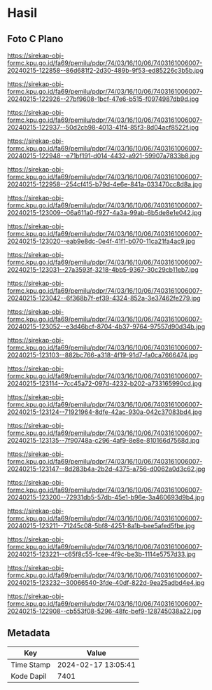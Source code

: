 # Hasil

## Foto C Plano

https://sirekap-obj-formc.kpu.go.id/fa69/pemilu/pdpr/74/03/16/10/06/7403161006007-20240215-122858--86d681f2-2d30-489b-9f53-ed85226c3b5b.jpg

https://sirekap-obj-formc.kpu.go.id/fa69/pemilu/pdpr/74/03/16/10/06/7403161006007-20240215-122926--27bf9608-1bcf-47e6-b515-f0974987db9d.jpg

https://sirekap-obj-formc.kpu.go.id/fa69/pemilu/pdpr/74/03/16/10/06/7403161006007-20240215-122937--50d2cb98-4013-41f4-85f3-8d04acf8522f.jpg

https://sirekap-obj-formc.kpu.go.id/fa69/pemilu/pdpr/74/03/16/10/06/7403161006007-20240215-122948--e71bf191-d014-4432-a921-59907a7833b8.jpg

https://sirekap-obj-formc.kpu.go.id/fa69/pemilu/pdpr/74/03/16/10/06/7403161006007-20240215-122958--254cf415-b79d-4e6e-841a-033470cc8d8a.jpg

https://sirekap-obj-formc.kpu.go.id/fa69/pemilu/pdpr/74/03/16/10/06/7403161006007-20240215-123009--06a611a0-f927-4a3a-99ab-6b5de8e1e042.jpg

https://sirekap-obj-formc.kpu.go.id/fa69/pemilu/pdpr/74/03/16/10/06/7403161006007-20240215-123020--eab9e8dc-0e4f-41f1-b070-11ca21fa4ac9.jpg

https://sirekap-obj-formc.kpu.go.id/fa69/pemilu/pdpr/74/03/16/10/06/7403161006007-20240215-123031--27a3593f-3218-4bb5-9367-30c29cb11eb7.jpg

https://sirekap-obj-formc.kpu.go.id/fa69/pemilu/pdpr/74/03/16/10/06/7403161006007-20240215-123042--6f368b7f-ef39-4324-852a-3e37462fe279.jpg

https://sirekap-obj-formc.kpu.go.id/fa69/pemilu/pdpr/74/03/16/10/06/7403161006007-20240215-123052--e3d46bcf-8704-4b37-9764-97557d90d34b.jpg

https://sirekap-obj-formc.kpu.go.id/fa69/pemilu/pdpr/74/03/16/10/06/7403161006007-20240215-123103--882bc766-a318-4f19-91d7-fa0ca7666474.jpg

https://sirekap-obj-formc.kpu.go.id/fa69/pemilu/pdpr/74/03/16/10/06/7403161006007-20240215-123114--7cc45a72-097d-4232-b202-a733165990cd.jpg

https://sirekap-obj-formc.kpu.go.id/fa69/pemilu/pdpr/74/03/16/10/06/7403161006007-20240215-123124--71921964-8dfe-42ac-930a-042c37083bd4.jpg

https://sirekap-obj-formc.kpu.go.id/fa69/pemilu/pdpr/74/03/16/10/06/7403161006007-20240215-123135--7f90748a-c296-4af9-8e8e-810166d7568d.jpg

https://sirekap-obj-formc.kpu.go.id/fa69/pemilu/pdpr/74/03/16/10/06/7403161006007-20240215-123147--8d283b4a-2b2d-4375-a756-d0062a0d3c62.jpg

https://sirekap-obj-formc.kpu.go.id/fa69/pemilu/pdpr/74/03/16/10/06/7403161006007-20240215-123200--72931db5-57db-45e1-b96e-3a460693d9b4.jpg

https://sirekap-obj-formc.kpu.go.id/fa69/pemilu/pdpr/74/03/16/10/06/7403161006007-20240215-123211--71245c08-5bf8-4251-8a1b-bee5afed5fbe.jpg

https://sirekap-obj-formc.kpu.go.id/fa69/pemilu/pdpr/74/03/16/10/06/7403161006007-20240215-123221--c65f8c55-fcee-4f9c-be3b-1114e5757d33.jpg

https://sirekap-obj-formc.kpu.go.id/fa69/pemilu/pdpr/74/03/16/10/06/7403161006007-20240215-123232--30066540-3fde-40df-822d-9ea25adbd4e4.jpg

https://sirekap-obj-formc.kpu.go.id/fa69/pemilu/pdpr/74/03/16/10/06/7403161006007-20240215-122908--cb553f08-5296-48fc-bef9-128745038a22.jpg


## Metadata

| Key        | Value               |
| ---------- | ------------------- |
| Time Stamp | 2024-02-17 13:05:41 |
| Kode Dapil | 7401                |



